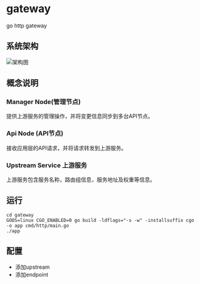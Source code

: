 # gateway
go http gateway

## 系统架构
![架构图](http://processon.com/chart_image/5c3b0847e4b048f108cdf001.png)

## 概念说明
### Manager Node(管理节点)
提供上游服务的管理操作，并将变更信息同步到多台API节点。
### Api Node (API节点)
接收应用层的API请求，并将请求转发到上游服务。
### Upstream Service 上游服务
上游服务包含服务名称，路由组信息，服务地址及权重等信息。

## 运行
```
cd gateway
GOOS=linux CGO_ENABLED=0 go build -ldflags="-s -w" -installsuffix cgo -o app cmd/http/main.go
./app
```

## 配置
- 添加upstream
- 添加endpoint